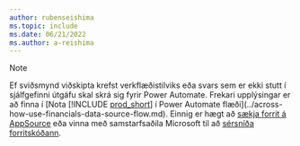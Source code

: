 ```yaml
---
author: rubenseishima
ms.topic: include
ms.date: 06/21/2022
ms.author: a-reishima
---
```


> [!NOTE]
> Ef sviðsmynd viðskipta krefst verkflæðistilviks eða svars sem er ekki stutt í sjálfgefinni útgáfu skal skrá sig fyrir Power Automate. Frekari upplýsingar er að finna í [Nota [!INCLUDE [prod_short](prod_short.md)] í Power Automate flæði](../across-how-use-financials-data-source-flow.md). Einnig er hægt að [sækja forrit á AppSource](https://go.microsoft.com/fwlink/?linkid=2081646) eða vinna með samstarfsaðila Microsoft til að [sérsníða forritskóðann](/dynamics365/business-central/dev-itpro/developer/devenv-walkthrough-workflow-events-responses).
